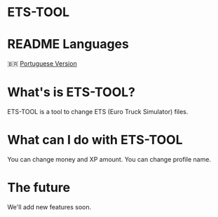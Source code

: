 # ETS-TOOL

# README Languages
🇧🇷 [Portuguese Version](https://github.com/Snitrxm/ETS-TOOL/blob/master/README-PT.md)

# What's is ETS-TOOL?
ETS-TOOL is a tool to change ETS (Euro Truck Simulator) files.

# What can I do with ETS-TOOL
You can change money and XP amount.
You can change profile name.

# The future
We'll add new features soon.
